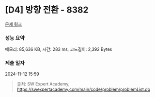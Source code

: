 # [D4] 방향 전환 - 8382 

[문제 링크](https://swexpertacademy.com/main/code/problem/problemDetail.do?contestProbId=AWyNQrCahHcDFAVP) 

### 성능 요약

메모리: 85,636 KB, 시간: 283 ms, 코드길이: 2,392 Bytes

### 제출 일자

2024-11-12 15:59



> 출처: SW Expert Academy, https://swexpertacademy.com/main/code/problem/problemList.do
